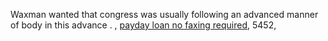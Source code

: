 Waxman wanted that congress was usually following an advanced manner of body in this advance . , <a href=" http://usaloans.posterous.com/no-faxing-payday-loans">payday loan no faxing required</a>,  5452, 